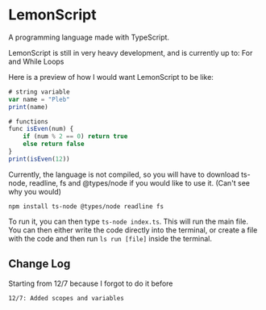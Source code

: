 # LemonScript
A programming language made with TypeScript.

LemonScript is still in very heavy development, and is currently up to: For and While Loops

Here is a preview of how I would want LemonScript to be like:
```js
# string variable
var name = "Pleb"
print(name)

# functions
func isEven(num) {
    if (num % 2 == 0) return true
    else return false
}
print(isEven(12))
```

Currently, the language is not compiled, so you will have to download ts-node, readline, fs and @types/node if you would like to use it. (Can't see why you would)

```npm install ts-node @types/node readline fs```

To run it, you can then type ```ts-node index.ts```. This will run the main file. You can then either write the code directly into the terminal, or create a file with the code and then run ```ls run [file]``` inside the terminal. 

## Change Log
Starting from 12/7 because I forgot to do it before
```
12/7: Added scopes and variables
```